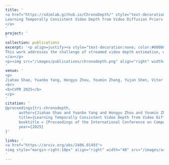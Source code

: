 ```yaml
---
title: '
<a href="https://xdimlab.github.io/ChronoDepth/" style="text-decoration:none;color:#000000;text-align:justify;"> 
Learning Temporally Consistent Video Depth from Video Diffusion Priors
</a>
'
project: '
'
collection: publications
excerpt: '<p align=justify><a style="text-decoration:none; color:#000000; align:justify;">
This work addresses the challenge of streamed video depth estimation, which expects not only per-frame accuracy but, more importantly, cross-frame consistency. We argue that sharing contextual information between frames or clips is pivotal in fostering temporal consistency. Thus, instead of directly developing a depth estimator from scratch, we reformulate this predictive task into a conditional generation problem to provide contextual information within a clip and across clips. Specifically, we propose a consistent context-aware training and inference strategy for arbitrarily long videos to provide cross-clip context. We sample independent noise levels for each frame within a clip during training while using a sliding window strategy and initializing overlapping frames with previously predicted frames without adding noise. Moreover, we design an effective training strategy to provide context within a clip. Extensive experimental results validate our design choices and demonstrate the superiority of our approach, dubbed ChronoDepth. 
</a></p>
<p><img src="/images/publications/chronodepth.png" align="right" width="100%" style="margin:0 0 20px 0"></p>
'
venue: '
<p>
Jiahao Shao, Yuanbo Yang, Hongyu Zhou, Youmin Zhang, Yujun Shen, Vitor Guizilini, Yue Wang, Matteo Poggi, Yiyi Liao
<br>
<b>CVPR 2025</b>
</p>
'
citation: '
@proceedings{tri-chronodepth,
      author={Jiahao Shao and Yuanbo Yang and Hongyu Zhou and Youmin Zhang and Yujun Shen and Vitor Guizilini and Yue Wang and Matteo Poggi and Yiyi Liao},
      title={Learning Temporally Consistent Video Depth from Video Diffusion Priors}, 
      booktitle = {Proceedings of the International Conference on Computer Vision and Pattern Recognition (CVPR)},
      year={2025}
}'

links: '
<a href="https://arxiv.org/abs/2406.01493">
<img style="margin-right:10px" align="right" width="40" src="/images/arxiv.png"></a>
'
---
```

